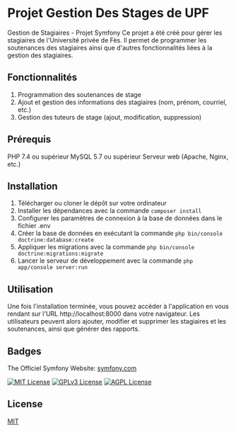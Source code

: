 # Projet Gestion Des Stages de UPF
Gestion de Stagiaires - Projet Symfony
Ce projet a été créé pour gérer les stagiaires de l'Université privée de Fès. Il permet de programmer les soutenances des stagiaires ainsi que d'autres fonctionnalités liées à la gestion des stagiaires.

## Fonctionnalités
1. Programmation des soutenances de stage
2. Ajout et gestion des informations des stagiaires (nom, prénom, courriel, etc.)
3. Gestion des tuteurs de stage (ajout, modification, suppression)

## Prérequis
PHP 7.4 ou supérieur
MySQL 5.7 ou supérieur
Serveur web (Apache, Nginx, etc.)

## Installation
1. Télécharger ou cloner le dépôt sur votre ordinateur
2. Installer les dépendances avec la commande `composer install`
3. Configurer les paramètres de connexion à la base de données dans le fichier .env
4. Créer la base de données en exécutant la commande `php bin/console doctrine:database:create`
5. Appliquer les migrations avec la commande `php bin/console doctrine:migrations:migrate`
6. Lancer le serveur de développement avec la commande `php app/console server:run`

## Utilisation
Une fois l'installation terminée, vous pouvez accéder à l'application en vous rendant sur l'URL http://localhost:8000 dans votre navigateur. Les utilisateurs peuvent alors ajouter, modifier et supprimer les stagiaires et les soutenances, ainsi que générer des rapports.

## Badges

The Officiel Symfony Website: [symfony.com](https://www.symfony.com/)

[![MIT License](https://img.shields.io/badge/License-MIT-green.svg)](https://choosealicense.com/licenses/mit/)
[![GPLv3 License](https://img.shields.io/badge/License-GPL%20v3-yellow.svg)](https://opensource.org/licenses/)
[![AGPL License](https://img.shields.io/badge/license-AGPL-blue.svg)](http://www.gnu.org/licenses/agpl-3.0)

## License

[MIT](https://choosealicense.com/licenses/mit/)
